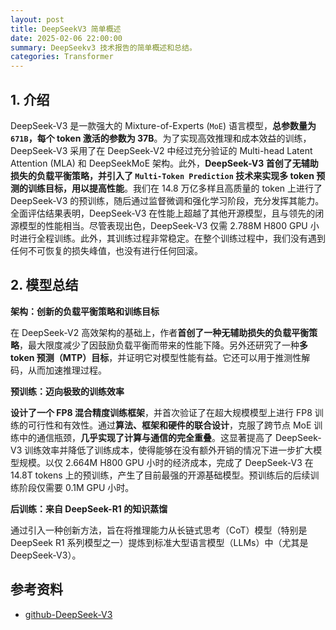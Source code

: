 ```yaml
---
layout: post
title: DeepSeekV3 简单概述
date: 2025-02-06 22:00:00
summary: DeepSeekv3 技术报告的简单概述和总结。
categories: Transformer
---
```


## 1. 介绍

DeepSeek-V3 是一款强大的 Mixture-of-Experts (`MoE`) 语言模型，**总参数量为 `671B`，每个 token 激活的参数为 37B**。为了实现高效推理和成本效益的训练，DeepSeek-V3 采用了在 DeepSeek-V2 中经过充分验证的 Multi-head Latent Attention (MLA) 和 DeepSeekMoE 架构。此外，**DeepSeek-V3 首创了无辅助损失的负载平衡策略，并引入了 `Multi-Token Prediction` 技术来实现多 token 预测的训练目标，用以提高性能**。我们在 14.8 万亿多样且高质量的 token 上进行了 DeepSeek-V3 的预训练，随后通过监督微调和强化学习阶段，充分发挥其能力。全面评估结果表明，DeepSeek-V3 在性能上超越了其他开源模型，且与领先的闭源模型的性能相当。尽管表现出色，DeepSeek-V3 仅需 2.788M H800 GPU 小时进行全程训练。此外，其训练过程非常稳定。在整个训练过程中，我们没有遇到任何不可恢复的损失峰值，也没有进行任何回滚。

## 2. 模型总结

**架构：创新的负载平衡策略和训练目标**

在 DeepSeek-V2 高效架构的基础上，作者**首创了一种无辅助损失的负载平衡策略**，最大限度减少了因鼓励负载平衡而带来的性能下降。另外还研究了一种**多 token 预测（MTP）目标**，并证明它对模型性能有益。它还可以用于推测性解码，从而加速推理过程。

**预训练：迈向极致的训练效率**

**设计了一个 FP8 混合精度训练框架**，并首次验证了在超大规模模型上进行 FP8 训练的可行性和有效性。通过**算法、框架和硬件的联合设计**，克服了跨节点 MoE 训练中的通信瓶颈，**几乎实现了计算与通信的完全重叠**。这显著提高了 DeepSeek-V3 训练效率并降低了训练成本，使得能够在没有额外开销的情况下进一步扩大模型规模。以仅 2.664M H800 GPU 小时的经济成本，完成了 DeepSeek-V3 在 14.8T tokens 上的预训练，产生了目前最强的开源基础模型。预训练后的后续训练阶段仅需要 0.1M GPU 小时。

**后训练：来自 DeepSeek-R1 的知识蒸馏**

通过引入一种创新方法，旨在将推理能力从长链式思考（CoT）模型（特别是 DeepSeek R1 系列模型之一）提炼到标准大型语言模型（LLMs）中（尤其是 DeepSeek-V3）。

## 参考资料

- [github-DeepSeek-V3](https://github.com/deepseek-ai/DeepSeek-V3)